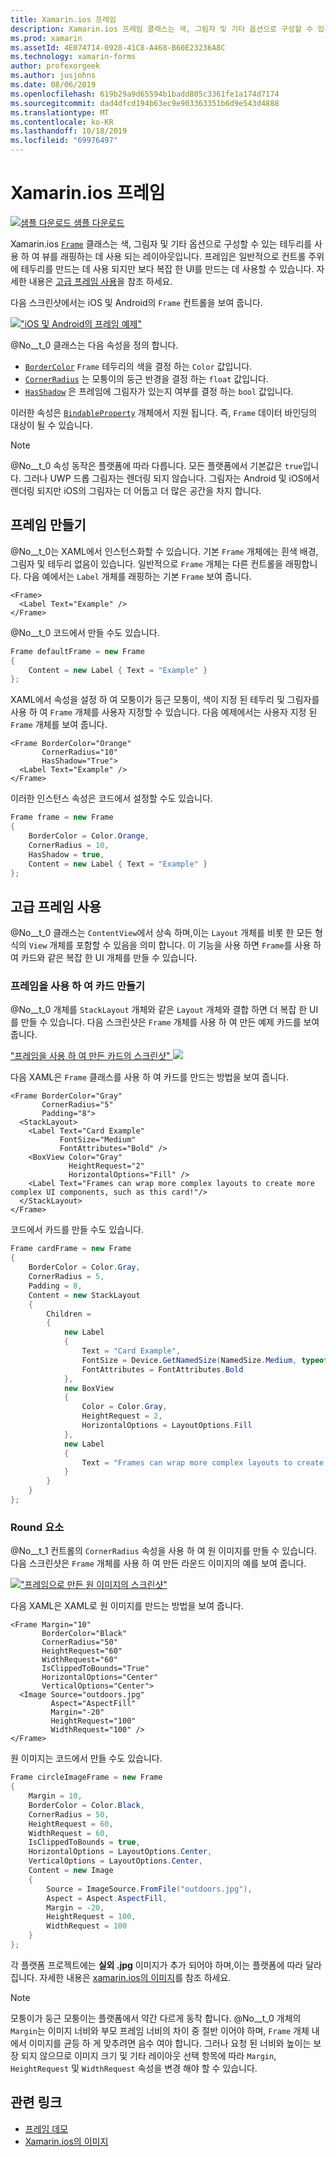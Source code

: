 ```yaml
---
title: Xamarin.ios 프레임
description: Xamarin.ios 프레임 클래스는 색, 그림자 및 기타 옵션으로 구성할 수 있는 테두리를 사용 하 여 보기 또는 레이아웃을 래핑하는 데 사용 되는 레이아웃입니다.
ms.prod: xamarin
ms.assetId: 4E074714-0928-41C8-A468-B60E23236A8C
ms.technology: xamarin-forms
author: profexorgeek
ms.author: jusjohns
ms.date: 08/06/2019
ms.openlocfilehash: 619b29a9d65594b1badd805c3361fe1a174d7174
ms.sourcegitcommit: dad4dfcd194b63ec9e903363351b6d9e543d4888
ms.translationtype: MT
ms.contentlocale: ko-KR
ms.lasthandoff: 10/18/2019
ms.locfileid: "69976497"
---
```

# <a name="xamarinforms-frame"></a>Xamarin.ios 프레임

[![샘플 다운로드](~/media/shared/download.png) 샘플 다운로드](https://docs.microsoft.com/samples/xamarin/xamarin-forms-samples/userinterface-frame/)

Xamarin.ios [`Frame`](xref:Xamarin.Forms.Frame) 클래스는 색, 그림자 및 기타 옵션으로 구성할 수 있는 테두리를 사용 하 여 뷰를 래핑하는 데 사용 되는 레이아웃입니다. 프레임은 일반적으로 컨트롤 주위에 테두리를 만드는 데 사용 되지만 보다 복잡 한 UI를 만드는 데 사용할 수 있습니다. 자세한 내용은 [고급 프레임 사용](#advanced-frame-usage)을 참조 하세요.

다음 스크린샷에서는 iOS 및 Android의 `Frame` 컨트롤을 보여 줍니다.

[![ "iOS 및 Android의 프레임 예제"](frame-images/frame-cropped.png)](frame-images/frame-full.png#lightbox "IOS 및 Android의 프레임 예제")

@No__t_0 클래스는 다음 속성을 정의 합니다.

* [`BorderColor`](xref:Xamarin.Forms.Frame.BorderColor) `Frame` 테두리의 색을 결정 하는 `Color` 값입니다.
* [`CornerRadius`](xref:Xamarin.Forms.Frame.CornerRadius) 는 모퉁이의 둥근 반경을 결정 하는 `float` 값입니다.
* [`HasShadow`](xref:Xamarin.Forms.Frame.HasShadow) 은 프레임에 그림자가 있는지 여부를 결정 하는 `bool` 값입니다.

이러한 속성은 [`BindableProperty`](xref:Xamarin.Forms.BindableProperty) 개체에서 지원 됩니다. 즉, `Frame` 데이터 바인딩의 대상이 될 수 있습니다.

> [!NOTE]
> @No__t_0 속성 동작은 플랫폼에 따라 다릅니다. 모든 플랫폼에서 기본값은 `true`입니다. 그러나 UWP 드롭 그림자는 렌더링 되지 않습니다. 그림자는 Android 및 iOS에서 렌더링 되지만 iOS의 그림자는 더 어둡고 더 많은 공간을 차지 합니다.

## <a name="create-a-frame"></a>프레임 만들기

@No__t_0는 XAML에서 인스턴스화할 수 있습니다. 기본 `Frame` 개체에는 흰색 배경, 그림자 및 테두리 없음이 있습니다. 일반적으로 `Frame` 개체는 다른 컨트롤을 래핑합니다. 다음 예에서는 `Label` 개체를 래핑하는 기본 `Frame` 보여 줍니다.

```xaml
<Frame>
  <Label Text="Example" />
</Frame>
```

@No__t_0 코드에서 만들 수도 있습니다.

```csharp
Frame defaultFrame = new Frame
{
    Content = new Label { Text = "Example" }
};
```

XAML에서 속성을 설정 하 여 모퉁이가 둥근 모퉁이, 색이 지정 된 테두리 및 그림자를 사용 하 여 `Frame` 개체를 사용자 지정할 수 있습니다. 다음 예제에서는 사용자 지정 된 `Frame` 개체를 보여 줍니다.

```xaml
<Frame BorderColor="Orange"
       CornerRadius="10"
       HasShadow="True">
  <Label Text="Example" />
</Frame>
```

이러한 인스턴스 속성은 코드에서 설정할 수도 있습니다.

```csharp
Frame frame = new Frame
{
    BorderColor = Color.Orange,
    CornerRadius = 10,
    HasShadow = true,
    Content = new Label { Text = "Example" }
};
```

## <a name="advanced-frame-usage"></a>고급 프레임 사용

@No__t_0 클래스는 `ContentView`에서 상속 하며,이는 `Layout` 개체를 비롯 한 모든 형식의 `View` 개체를 포함할 수 있음을 의미 합니다. 이 기능을 사용 하면 `Frame`를 사용 하 여 카드와 같은 복잡 한 UI 개체를 만들 수 있습니다.

### <a name="create-a-card-with-a-frame"></a>프레임을 사용 하 여 카드 만들기

@No__t_0 개체를 `StackLayout` 개체와 같은 `Layout` 개체와 결합 하면 더 복잡 한 UI를 만들 수 있습니다. 다음 스크린샷은 `Frame` 개체를 사용 하 여 만든 예제 카드를 보여줍니다.

["프레임을 사용 하 여 만든 카드의 스크린샷" ![](frame-images/frame-card-cropped.png)](frame-images/frame-full.png#lightbox "프레임을 사용 하 여 만든 카드의 스크린샷")

다음 XAML은 `Frame` 클래스를 사용 하 여 카드를 만드는 방법을 보여 줍니다.

```xaml
<Frame BorderColor="Gray"
       CornerRadius="5"
       Padding="8">
  <StackLayout>
    <Label Text="Card Example"
           FontSize="Medium"
           FontAttributes="Bold" />
    <BoxView Color="Gray"
             HeightRequest="2"
             HorizontalOptions="Fill" />
    <Label Text="Frames can wrap more complex layouts to create more complex UI components, such as this card!"/>
  </StackLayout>
</Frame>
```

코드에서 카드를 만들 수도 있습니다.

```csharp
Frame cardFrame = new Frame
{
    BorderColor = Color.Gray,
    CornerRadius = 5,
    Padding = 8,
    Content = new StackLayout
    {
        Children =
        {
            new Label
            {
                Text = "Card Example",
                FontSize = Device.GetNamedSize(NamedSize.Medium, typeof(Label)),
                FontAttributes = FontAttributes.Bold
            },
            new BoxView
            {
                Color = Color.Gray,
                HeightRequest = 2,
                HorizontalOptions = LayoutOptions.Fill
            },
            new Label
            {
                Text = "Frames can wrap more complex layouts to create more complex UI components, such as this card!"
            }
        }
    }
};
```

### <a name="round-elements"></a>Round 요소

@No__t_1 컨트롤의 `CornerRadius` 속성을 사용 하 여 원 이미지를 만들 수 있습니다. 다음 스크린샷은 `Frame` 개체를 사용 하 여 만든 라운드 이미지의 예를 보여 줍니다.

[![ "프레임으로 만든 원 이미지의 스크린샷"](frame-images/circle-image-cropped.png)](frame-images/frame-full.png#lightbox "프레임을 사용 하 여 만든 원 이미지의 스크린샷")

다음 XAML은 XAML로 원 이미지를 만드는 방법을 보여 줍니다.

```xaml
<Frame Margin="10"
       BorderColor="Black"
       CornerRadius="50"
       HeightRequest="60"
       WidthRequest="60"
       IsClippedToBounds="True"
       HorizontalOptions="Center"
       VerticalOptions="Center">
  <Image Source="outdoors.jpg"
         Aspect="AspectFill"
         Margin="-20"
         HeightRequest="100"
         WidthRequest="100" />
</Frame>
```

원 이미지는 코드에서 만들 수도 있습니다.

```csharp
Frame circleImageFrame = new Frame
{
    Margin = 10,
    BorderColor = Color.Black,
    CornerRadius = 50,
    HeightRequest = 60,
    WidthRequest = 60,
    IsClippedToBounds = true,
    HorizontalOptions = LayoutOptions.Center,
    VerticalOptions = LayoutOptions.Center,
    Content = new Image
    {
        Source = ImageSource.FromFile("outdoors.jpg"),
        Aspect = Aspect.AspectFill,
        Margin = -20,
        HeightRequest = 100,
        WidthRequest = 100
    }
};
```

각 플랫폼 프로젝트에는 **실외 .jpg** 이미지가 추가 되어야 하며,이는 플랫폼에 따라 달라 집니다. 자세한 내용은 [xamarin.ios의 이미지](~/xamarin-forms/user-interface/images.md)를 참조 하세요.

> [!NOTE]
> 모퉁이가 둥근 모퉁이는 플랫폼에서 약간 다르게 동작 합니다. @No__t_0 개체의 `Margin`는 이미지 너비와 부모 프레임 너비의 차이 중 절반 이어야 하며, `Frame` 개체 내에서 이미지를 균등 하 게 맞추려면 음수 여야 합니다. 그러나 요청 된 너비와 높이는 보장 되지 않으므로 이미지 크기 및 기타 레이아웃 선택 항목에 따라 `Margin`, `HeightRequest` 및 `WidthRequest` 속성을 변경 해야 할 수 있습니다.

## <a name="related-links"></a>관련 링크

* [프레임 데모](https://docs.microsoft.com/samples/xamarin/xamarin-forms-samples/userinterface-frame/)
* [Xamarin.ios의 이미지](~/xamarin-forms/user-interface/images.md)
